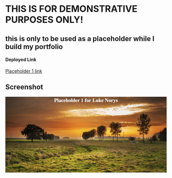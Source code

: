 # THIS IS FOR DEMONSTRATIVE PURPOSES ONLY!

## this is only to be used as a placeholder while I build my portfolio

#### Deployed Link
[Placeholder 1 link](https://lukenorys.github.io/placeholder-1/)

## Screenshot
![screenshot of placeholder](./assets/images/placeholder1.png)